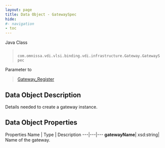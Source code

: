 ```yaml
---
layout: page
title: Data Object - GatewaySpec
hide:
#- navigation
- toc
---
```






Java Class
> ` com.omnissa.vdi.vlsi.binding.vdi.infrastructure.Gateway.GatewaySpec`

Parameter to
> [Gateway_Register](vdi.infrastructure.Gateway.md#register)


## Data Object Description

Details needed to create a gateway instance.

## Data Object Properties
Properties
Name |  Type |  Description
---|---|---
**gatewayName**|  xsd:string|  Name of the gateway.


 
